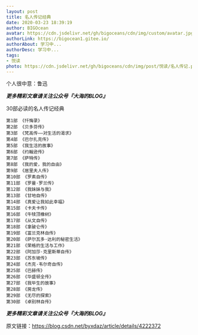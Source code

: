 ```yaml
---
layout: post
title: 名人传记经典
date: 2020-03-23 18:39:19
author: BIGOcean
avatar: https://cdn.jsdelivr.net/gh/bigoceans/cdn/img/custom/avatar.jpg
authorLink: https://bigocean1.gitee.io/ 
authorAbout: 学习中... 
authorDesc: 学习中...
tags: 
- 悦读
photo: https://cdn.jsdelivr.net/gh/bigoceans/cdn/img/post/悦读/名人传记.png
---
```


个人很中意：鲁迅

***更多精彩文章请关注公众号『大海的BLOG』***

30部必读的名人传记经典
```
第1部 《忏悔录》
第2部 《贝多芬传》
第3部 《梵高传——对生活的渴求》
第4部 《巴尔扎克传》
第5部 《我生活的故事》
第6部 《约翰逊传》
第7部 《萨特传》
第8部 《我的爱，我的自由》
第9部 《居里夫人传》
第10部 《罗素自传》
第11部 《罗曼·罗兰传》
第12部 《我妹妹与我》
第13部 《甘地自传》
第14部 《真爱让我如此幸福》
第15部 《卡夫卡传》
第16部 《牛犊顶橡树》
第17部 《从文自传》
第18部 《拿破仑传》
第19部 《富兰克林自传》
第20部 《萨尔瓦多·达利的秘密生活》
第21部 《荣格的生活与工作》
第22部 《阿加莎·克里斯蒂自传》
第23部 《苏东坡传》
第24部 《杰克·韦尔奇自传》
第25部 《巴赫传》
第26部 《华盛顿全传》
第27部 《我毕生的故事》
第28部 《房龙传》
第29部 《无尽的探索》
第30部 《卓别林自传》
```





***更多精彩文章请关注公众号『大海的BLOG』***

原文链接：https://blog.csdn.net/byxdaz/article/details/4222372